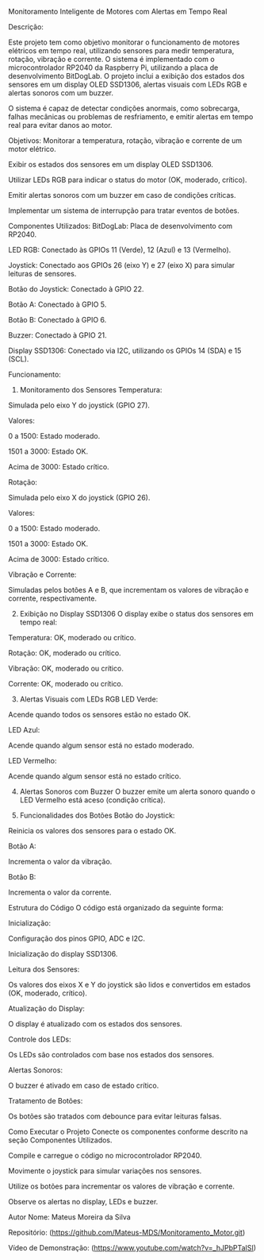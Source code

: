 Monitoramento Inteligente de Motores com Alertas em Tempo Real

Descrição:

Este projeto tem como objetivo monitorar o funcionamento de motores elétricos em tempo real, utilizando sensores para medir temperatura, rotação, vibração e corrente. O sistema é implementado com o microcontrolador RP2040 da Raspberry Pi, utilizando a placa de desenvolvimento BitDogLab. O projeto inclui a exibição dos estados dos sensores em um display OLED SSD1306, alertas visuais com LEDs RGB e alertas sonoros com um buzzer.

O sistema é capaz de detectar condições anormais, como sobrecarga, falhas mecânicas ou problemas de resfriamento, e emitir alertas em tempo real para evitar danos ao motor.

Objetivos:
Monitorar a temperatura, rotação, vibração e corrente de um motor elétrico.

Exibir os estados dos sensores em um display OLED SSD1306.

Utilizar LEDs RGB para indicar o status do motor (OK, moderado, crítico).

Emitir alertas sonoros com um buzzer em caso de condições críticas.

Implementar um sistema de interrupção para tratar eventos de botões.

Componentes Utilizados:
BitDogLab: Placa de desenvolvimento com RP2040.

LED RGB: Conectado às GPIOs 11 (Verde), 12 (Azul) e 13 (Vermelho).

Joystick: Conectado aos GPIOs 26 (eixo Y) e 27 (eixo X) para simular leituras de sensores.

Botão do Joystick: Conectado à GPIO 22.

Botão A: Conectado à GPIO 5.

Botão B: Conectado à GPIO 6.

Buzzer: Conectado à GPIO 21.

Display SSD1306: Conectado via I2C, utilizando os GPIOs 14 (SDA) e 15 (SCL).

Funcionamento:
1. Monitoramento dos Sensores
Temperatura:

Simulada pelo eixo Y do joystick (GPIO 27).

Valores:

0 a 1500: Estado moderado.

1501 a 3000: Estado OK.

Acima de 3000: Estado crítico.

Rotação:

Simulada pelo eixo X do joystick (GPIO 26).

Valores:

0 a 1500: Estado moderado.

1501 a 3000: Estado OK.

Acima de 3000: Estado crítico.

Vibração e Corrente:

Simuladas pelos botões A e B, que incrementam os valores de vibração e corrente, respectivamente.

2. Exibição no Display SSD1306
O display exibe o status dos sensores em tempo real:

Temperatura: OK, moderado ou crítico.

Rotação: OK, moderado ou crítico.

Vibração: OK, moderado ou crítico.

Corrente: OK, moderado ou crítico.

3. Alertas Visuais com LEDs RGB
LED Verde:

Acende quando todos os sensores estão no estado OK.

LED Azul:

Acende quando algum sensor está no estado moderado.

LED Vermelho:

Acende quando algum sensor está no estado crítico.

4. Alertas Sonoros com Buzzer
O buzzer emite um alerta sonoro quando o LED Vermelho está aceso (condição crítica).

5. Funcionalidades dos Botões
Botão do Joystick:

Reinicia os valores dos sensores para o estado OK.

Botão A:

Incrementa o valor da vibração.

Botão B:

Incrementa o valor da corrente.

Estrutura do Código
O código está organizado da seguinte forma:

Inicialização:

Configuração dos pinos GPIO, ADC e I2C.

Inicialização do display SSD1306.

Leitura dos Sensores:

Os valores dos eixos X e Y do joystick são lidos e convertidos em estados (OK, moderado, crítico).

Atualização do Display:

O display é atualizado com os estados dos sensores.

Controle dos LEDs:

Os LEDs são controlados com base nos estados dos sensores.

Alertas Sonoros:

O buzzer é ativado em caso de estado crítico.

Tratamento de Botões:

Os botões são tratados com debounce para evitar leituras falsas.

Como Executar o Projeto
Conecte os componentes conforme descrito na seção Componentes Utilizados.

Compile e carregue o código no microcontrolador RP2040.

Movimente o joystick para simular variações nos sensores.

Utilize os botões para incrementar os valores de vibração e corrente.

Observe os alertas no display, LEDs e buzzer.

Autor
Nome: Mateus Moreira da Silva

Repositório: (https://github.com/Mateus-MDS/Monitoramento_Motor.git)

Vídeo de Demonstração: (https://www.youtube.com/watch?v=_hJPbPTaISI)
